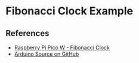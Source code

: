 # Fibonacci Clock Example

## References

* [Raspberry Pi Pico W - Fibonacci Clock](https://www.instructables.com/Raspberry-Pi-Pico-W-Fibonacci-Clock/)
* [Arduino Source on GitHub](https://github.com/pchretien/fibo)